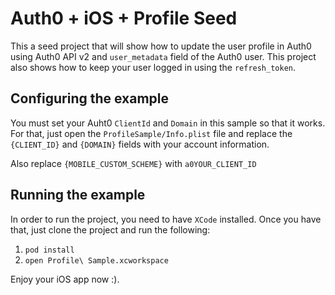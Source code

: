 # Auth0 + iOS + Profile Seed

This a seed project that will show how to update the user profile in Auth0 using Auth0 API v2 and `user_metadata` field of the Auth0 user. This project also shows how to keep your user logged in using the `refresh_token`.

## Configuring the example

You must set your Auht0 `ClientId` and `Domain` in this sample so that it works. For that, just open the `ProfileSample/Info.plist` file and replace the `{CLIENT_ID}` and `{DOMAIN}` fields with your account information.

Also replace `{MOBILE_CUSTOM_SCHEME}` with `a0YOUR_CLIENT_ID`

## Running the example

In order to run the project, you need to have `XCode` installed.
Once you have that, just clone the project and run the following:

1. `pod install`
2. `open Profile\ Sample.xcworkspace`

Enjoy your iOS app now :).
